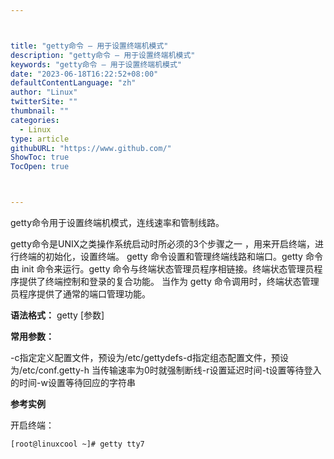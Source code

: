 ```yaml
---



title: "getty命令 – 用于设置终端机模式"
description: "getty命令 – 用于设置终端机模式"
keywords: "getty命令 – 用于设置终端机模式"
date: "2023-06-18T16:22:52+08:00"
defaultContentLanguage: "zh"
author: "Linux"
twitterSite: ""
thumbnail: ""
categories:
  - Linux
type: article
githubURL: "https://www.github.com/"
ShowToc: true
TocOpen: true



---
```


getty命令用于设置终端机模式，连线速率和管制线路。

getty命令是UNIX之类操作系统启动时所必须的3个步骤之一 ，用来开启终端，进行终端的初始化，设置终端。 getty 命令设置和管理终端线路和端口。getty 命令由 init 命令来运行。getty 命令与终端状态管理员程序相链接。终端状态管理员程序提供了终端控制和登录的复合功能。 当作为 getty 命令调用时，终端状态管理员程序提供了通常的端口管理功能。

**语法格式：** getty [参数]

**常用参数：**

-c指定定义配置文件，预设为/etc/gettydefs-d指定组态配置文件，预设为/etc/conf.getty-h 当传输速率为0时就强制断线-r设置延迟时间-t设置等待登入的时间-w设置等待回应的字符串

**参考实例**

开启终端：

```
[root@linuxcool ~]# getty tty7
```